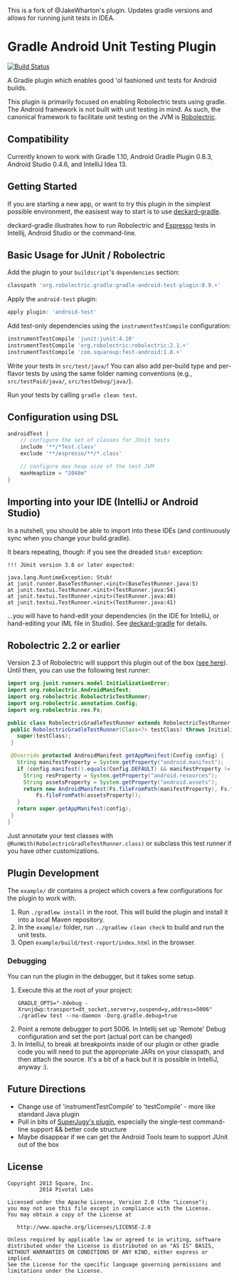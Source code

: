 This is a fork of @JakeWharton's plugin. Updates gradle versions and allows for running junit tests in IDEA.

Gradle Android Unit Testing Plugin
==================================
[![Build Status](https://secure.travis-ci.org/robolectric/gradle-android-test-plugin.png?branch=master)](http://travis-ci.org/robolectric/gradle-android-test-plugin)

A Gradle plugin which enables good 'ol fashioned unit tests for Android builds.

This plugin is primarily focused on enabling Robolectric tests using gradle. The Android framework is not built with
unit testing in mind. As such, the canonical framework to facilitate unit testing on the JVM is [Robolectric][robo].

Compatibility
--------
Currently known to work with Gradle 1.10, Android Gradle Plugin 0.8.3, Android Studio 0.4.6, and IntelliJ Idea 13.

Getting Started
-----

If you are starting a new app, or want to try this plugin in the simplest possible environment, the easisest way to start is to use [deckard-gradle](https://github.com/robolectric/deckard-gradle).

deckard-gradle illustrates how to run Robolectric and [Espresso](https://code.google.com/p/android-test-kit/wiki/Espresso) tests in Intellij, Android Studio or the command-line.

Basic Usage for JUnit / Robolectric
-----

Add the plugin to your `buildscript`'s `dependencies` section:
```groovy
classpath 'org.robolectric.gradle:gradle-android-test-plugin:0.9.+'
```

Apply the `android-test` plugin:
```groovy
apply plugin: 'android-test'
```

Add test-only dependencies using the `instrumentTestCompile` configuration:
```groovy
instrumentTestCompile 'junit:junit:4.10'
instrumentTestCompile 'org.robolectric:robolectric:2.1.+'
instrumentTestCompile 'com.squareup:fest-android:1.0.+'
```

Write your tests in `src/test/java/`! You can also add per-build type and per-flavor tests by using
the same folder naming conventions (e.g., `src/testPaid/java/`, `src/testDebug/java/`).

Run your tests by calling `gradle clean test`.

Configuration using DSL
-----

```groovy
androidTest {
    // configure the set of classes for JUnit tests
    include '**/*Test.class'
    exclude '**/espresso/**/*.class'

    // configure max heap size of the test JVM
    maxHeapSize = "2048m"
}
```

Importing into your IDE (IntelliJ or Android Studio)
---------
In a nutshell, you should be able to import into these IDEs (and continuously sync when you change your build.gradle). 

It bears repeating, though: if you see the dreaded `Stub!` exception:

    !!! JUnit version 3.8 or later expected:

	java.lang.RuntimeException: Stub!
	at junit.runner.BaseTestRunner.<init>(BaseTestRunner.java:5)
	at junit.textui.TestRunner.<init>(TestRunner.java:54)
	at junit.textui.TestRunner.<init>(TestRunner.java:48)
	at junit.textui.TestRunner.<init>(TestRunner.java:41)

...you will have to hand-edit your dependencies (in the IDE for IntelliJ, or hand-editing your IML file in Studio). See [deckard-gradle](https://github.com/robolectric/deckard-gradle) for details.

Robolectric 2.2 or earlier
-----------

Version 2.3 of Robolectric will support this plugin out of the box ([see here](https://github.com/robolectric/robolectric/pull/744)).
Until then, you can use the following test runner:
```java
import org.junit.runners.model.InitializationError;
import org.robolectric.AndroidManifest;
import org.robolectric.RobolectricTestRunner;
import org.robolectric.annotation.Config;
import org.robolectric.res.Fs;

public class RobolectricGradleTestRunner extends RobolectricTestRunner {
 public RobolectricGradleTestRunner(Class<?> testClass) throws InitializationError {
   super(testClass);
 }

 @Override protected AndroidManifest getAppManifest(Config config) {
   String manifestProperty = System.getProperty("android.manifest");
   if (config.manifest().equals(Config.DEFAULT) && manifestProperty != null) {
     String resProperty = System.getProperty("android.resources");
     String assetsProperty = System.getProperty("android.assets");
     return new AndroidManifest(Fs.fileFromPath(manifestProperty), Fs.fileFromPath(resProperty),
         Fs.fileFromPath(assetsProperty));
   }
   return super.getAppManifest(config);
 }
}
```

Just annotate your test classes with `@RunWith(RobolectricGradleTestRunner.class)` or subclass this
test runner if you have other customizations.


Plugin Development
------------------

The `example/` dir contains a project which covers a few configurations for the plugin to work with.

 1. Run `./gradlew install` in the root. This will build the plugin and install it into a local Maven
    repository.
 2. In the `example/` folder, run `../gradlew clean check` to build and run the unit tests.
 3. Open `example/build/test-report/index.html` in the browser.

### Debugging

You can run the plugin in the debugger, but it takes some setup.

1. Execute this at the root of your project:
    ```
    GRADLE_OPTS="-Xdebug -Xrunjdwp:transport=dt_socket,server=y,suspend=y,address=5006" ./gradlew test --no-daemon -Dorg.gradle.debug=true
    ```
2. Point a remote debugger to port 5006. In Intellij set up 'Remote' Debug configuration and set the port (actual port can be changed)
3. In IntelliJ, to break at breakpoints inside of our plugin or other gradle code you will need to put the appropriate JARs on your classpath, and then attach the source. It's a bit of a hack but it is possible in IntelliJ, anyway :).


Future Directions
------------------
- Change use of 'instrumentTestCompile' to 'testCompile' - more like standard Java plugin
- Pull in bits of [SuperJugy's plugin](https://github.com/SuperJugy/android-unit-test), especially the single-test command-line support && better code structure
- Maybe disappear if we can get the Android Tools team to support JUnit out of the box


License
-------

    Copyright 2013 Square, Inc.
              2014 Pivotal Labs

    Licensed under the Apache License, Version 2.0 (the "License");
    you may not use this file except in compliance with the License.
    You may obtain a copy of the License at

       http://www.apache.org/licenses/LICENSE-2.0

    Unless required by applicable law or agreed to in writing, software
    distributed under the License is distributed on an "AS IS" BASIS,
    WITHOUT WARRANTIES OR CONDITIONS OF ANY KIND, either express or implied.
    See the License for the specific language governing permissions and
    limitations under the License.



 [robo]: http://robolectric.org
